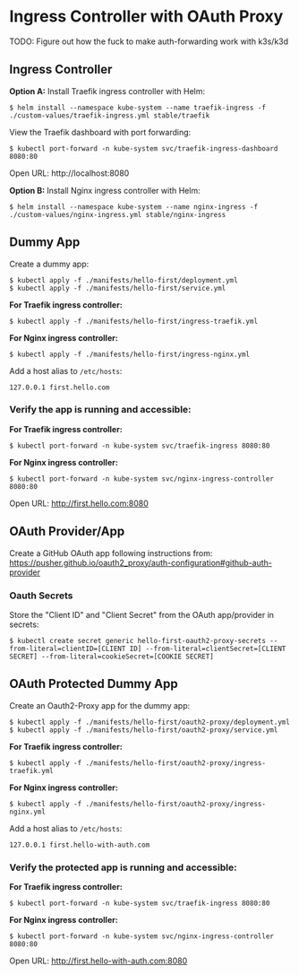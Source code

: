 # Ingress Controller with OAuth Proxy

TODO: Figure out how the fuck to make auth-forwarding work with k3s/k3d

## Ingress Controller

**Option A:** Install Traefik ingress controller with Helm:

```
$ helm install --namespace kube-system --name traefik-ingress -f ./custom-values/traefik-ingress.yml stable/traefik
```

View the Traefik dashboard with port forwarding:

```
$ kubectl port-forward -n kube-system svc/traefik-ingress-dashboard 8080:80
```

Open URL: http://localhost:8080

**Option B:** Install Nginx ingress controller with Helm:

```
$ helm install --namespace kube-system --name nginx-ingress -f ./custom-values/nginx-ingress.yml stable/nginx-ingress
```

## Dummy App

Create a dummy app:

```
$ kubectl apply -f ./manifests/hello-first/deployment.yml
$ kubectl apply -f ./manifests/hello-first/service.yml
```

**For Traefik ingress controller:**

```
$ kubectl apply -f ./manifests/hello-first/ingress-traefik.yml
```

**For Nginx ingress controller:**

```
$ kubectl apply -f ./manifests/hello-first/ingress-nginx.yml
```

Add a host alias to `/etc/hosts`:

```
127.0.0.1 first.hello.com
```

### Verify the app is running and accessible:

**For Traefik ingress controller:**

```
$ kubectl port-forward -n kube-system svc/traefik-ingress 8080:80
```

**For Nginx ingress controller:**

```
$ kubectl port-forward -n kube-system svc/nginx-ingress-controller 8080:80
```

Open URL: http://first.hello.com:8080

## OAuth Provider/App

Create a GitHub OAuth app following instructions from: https://pusher.github.io/oauth2_proxy/auth-configuration#github-auth-provider

### Oauth Secrets

Store the "Client ID" and "Client Secret" from the OAuth app/provider in secrets:

```
$ kubectl create secret generic hello-first-oauth2-proxy-secrets --from-literal=clientID=[CLIENT ID] --from-literal=clientSecret=[CLIENT SECRET] --from-literal=cookieSecret=[COOKIE SECRET]
```

## OAuth Protected Dummy App

Create an Oauth2-Proxy app for the dummy app:

```
$ kubectl apply -f ./manifests/hello-first/oauth2-proxy/deployment.yml
$ kubectl apply -f ./manifests/hello-first/oauth2-proxy/service.yml
```

**For Traefik ingress controller:**

```
$ kubectl apply -f ./manifests/hello-first/oauth2-proxy/ingress-traefik.yml
```

**For Nginx ingress controller:**

```
$ kubectl apply -f ./manifests/hello-first/oauth2-proxy/ingress-nginx.yml
```

Add a host alias to `/etc/hosts`:

```
127.0.0.1 first.hello-with-auth.com
```

### Verify the protected app is running and accessible:

**For Traefik ingress controller:**

```
$ kubectl port-forward -n kube-system svc/traefik-ingress 8080:80
```

**For Nginx ingress controller:**

```
$ kubectl port-forward -n kube-system svc/nginx-ingress-controller 8080:80
```

Open URL: http://first.hello-with-auth.com:8080
